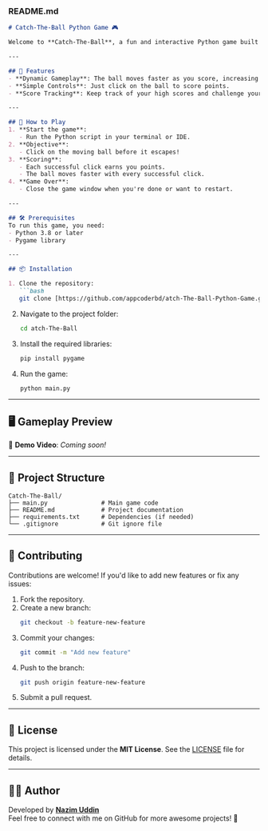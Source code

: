 ### README.md

```markdown
# Catch-The-Ball Python Game 🎮

Welcome to **Catch-The-Ball**, a fun and interactive Python game built with **Pygame**. Test your reflexes as you try to click on a moving ball to score points. The ball gets faster with every successful click, making it more challenging as you progress. Are you ready to catch them all? 🏀

---

## 🎯 Features
- **Dynamic Gameplay**: The ball moves faster as you score, increasing the challenge.
- **Simple Controls**: Just click on the ball to score points.
- **Score Tracking**: Keep track of your high scores and challenge your friends!

---

## 🚀 How to Play
1. **Start the game**:
   - Run the Python script in your terminal or IDE.
2. **Objective**:
   - Click on the moving ball before it escapes!
3. **Scoring**:
   - Each successful click earns you points.
   - The ball moves faster with every successful click.
4. **Game Over**:
   - Close the game window when you're done or want to restart.

---

## 🛠️ Prerequisites
To run this game, you need:
- Python 3.8 or later
- Pygame library

---

## 📦 Installation

1. Clone the repository:
   ```bash
   git clone [https://github.com/appcoderbd/atch-The-Ball-Python-Game.git
   ```
2. Navigate to the project folder:
   ```bash
   cd atch-The-Ball
   ```
3. Install the required libraries:
   ```bash
   pip install pygame
   ```
4. Run the game:
   ```bash
   python main.py
   ```

---

## 🖥️ Gameplay Preview
🎥 **Demo Video**: _Coming soon!_

---

## 📂 Project Structure
```plaintext
Catch-The-Ball/
├── main.py               # Main game code
├── README.md             # Project documentation
├── requirements.txt      # Dependencies (if needed)
└── .gitignore            # Git ignore file
```

---

## 🤝 Contributing
Contributions are welcome! If you'd like to add new features or fix any issues:
1. Fork the repository.
2. Create a new branch:
   ```bash
   git checkout -b feature-new-feature
   ```
3. Commit your changes:
   ```bash
   git commit -m "Add new feature"
   ```
4. Push to the branch:
   ```bash
   git push origin feature-new-feature
   ```
5. Submit a pull request.

---

## 📝 License
This project is licensed under the **MIT License**. See the [LICENSE](LICENSE) file for details.

---

## 🧑‍💻 Author
Developed by **[Nazim Uddin](https://github.com/appcoderbd)**  
Feel free to connect with me on GitHub for more awesome projects! 🚀
```
